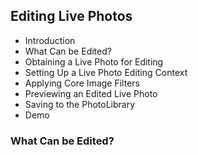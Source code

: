 
## Editing Live Photos


* Introduction
* What Can be Edited?
* Obtaining a Live Photo for Editing
* Setting Up a Live Photo Editing Context
* Applying Core Image Filters
* Previewing an Edited Live Photo
* Saving to the PhotoLibrary
* Demo


### What Can be Edited?
